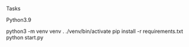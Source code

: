 
Tasks

Python3.9

python3 -m venv venv
. ./venv/bin/activate
pip install -r requirements.txt
python start.py
